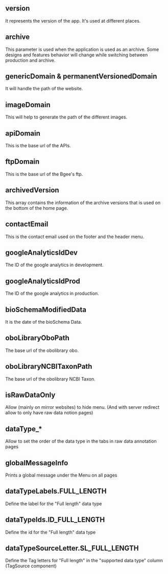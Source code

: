 ## version

It represents the version of the app. It's used at different places.

## archive

This parameter is used when the application is used as an archive.
Some designs and features behavior will change while switching between production and archive.

## genericDomain & permanentVersionedDomain

It will handle the path of the website.

## imageDomain

This will help to generate the path of the different images.

## apiDomain

This is the base url of the APIs.

## ftpDomain

This is the base url of the Bgee's ftp.

## archivedVersion

This array contains the information of the archive versions that is used on the bottom of the home page.

## contactEmail

This is the contact email used on the footer and the header menu.

## googleAnalyticsIdDev

The ID of the google analytics in development.

## googleAnalyticsIdProd

The ID of the google analytics in production.

## bioSchemaModifiedData

It is the date of the bioSchema Data.

## oboLibraryOboPath

The base url of the obolibrary obo.

## oboLibraryNCBITaxonPath

The base url of the obolibrary NCBI Taxon.

## isRawDataOnly

Allow (mainly on mirror websites) to hide menu. (And with server redirect allow to only have raw data notion pages)

## dataType\_\*

Allow to set the order of the data type in the tabs in raw data annotation pages

## globalMessageInfo

Prints a global message under the Menu on all pages

## dataTypeLabels.FULL_LENGTH

Define the label for the "Full length" data type

## dataTypeIds.ID_FULL_LENGTH

Define the id for the "Full length" data type

## dataTypeSourceLetter.SL_FULL_LENGTH

Define the Tag letters for "Full length" in the "supported data type" column (TagSource component)

